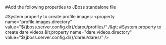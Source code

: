 #Add the following properties to JBoss standalone file 

#System property to create profile images:
	&lt;property name="profile.images.directory" value="${jboss.server.config.dir}/dareu/profiles/" /&gt;
#System property to create dare videos
	&lt;property name="dare.videos.directory" value="${jboss.server.config.dir}/dareu/dares/" /&gt;